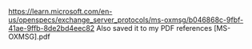 <https://learn.microsoft.com/en-us/openspecs/exchange_server_protocols/ms-oxmsg/b046868c-9fbf-41ae-9ffb-8de2bd4eec82>
Also saved it to my PDF references [MS-OXMSG].pdf

